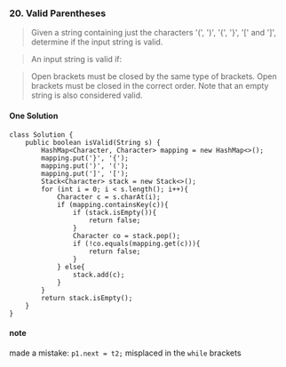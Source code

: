 ### 20. Valid Parentheses
 >Given a string containing just the characters '(', ')', '{', '}', '[' and ']', determine if the input string is valid.

 >An input string is valid if:

 >Open brackets must be closed by the same type of brackets.
 >Open brackets must be closed in the correct order.
 > Note that an empty string is also considered valid.
#### One Solution
```
class Solution {
    public boolean isValid(String s) {
        HashMap<Character, Character> mapping = new HashMap<>();
        mapping.put('}', '{');
        mapping.put(')', '(');
        mapping.put(']', '[');
        Stack<Character> stack = new Stack<>();
        for (int i = 0; i < s.length(); i++){
            Character c = s.charAt(i);
            if (mapping.containsKey(c)){
                if (stack.isEmpty()){
                    return false;
                }
                Character co = stack.pop();
                if (!co.equals(mapping.get(c))){
                    return false;
                }
            } else{
                stack.add(c);
            }
        }
        return stack.isEmpty();
    }
}
```

#### note
made a mistake: `p1.next = t2;` misplaced in the `while` brackets 